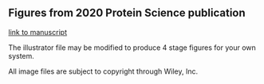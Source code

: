 ## Figures from 2020 Protein Science publication
[link to manuscript](https://doi.org/10.1002/pro.3995)

The illustrator file may be modified to produce 4 stage figures for your own system.

All image files are subject to copyright through Wiley, Inc. 
